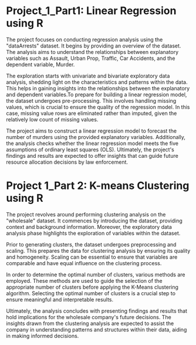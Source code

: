 # Project_1_Part1: Linear Regression using R

The project focuses on conducting regression analysis using the "dataArrests" dataset. It begins by providing an overview of the dataset. The analysis aims to understand the relationships between explanatory variables such as Assault, Urban Prop, Traffic, Car Accidents, and the dependent variable, Murder.

The exploration starts with univariate and bivariate exploratory data analysis, shedding light on the characteristics and patterns within the data. This helps in gaining insights into the relationships between the explanatory and dependent variables.To prepare for building a linear regression model, the dataset undergoes pre-processing. This involves handling missing values, which is crucial to ensure the quality of the regression model. In this case, missing value rows are eliminated rather than imputed, given the relatively low count of missing values.

The project aims to construct a linear regression model to forecast the number of murders using the provided explanatory variables. Additionally, the analysis checks whether the linear regression model meets the five assumptions of ordinary least squares (OLS).
Ultimately, the project's findings and results are expected to offer insights that can guide future resource allocation decisions by law enforcement.

# Project 1_Part 2: K-means Clustering using R

The project revolves around performing clustering analysis on the "wholesale" dataset. It commences by introducing the dataset, providing context and background information. Moreover, the exploratory data analysis phase highlights the exploration of variables within the dataset.

Prior to generating clusters, the dataset undergoes preprocessing and scaling. This prepares the data for clustering analysis by ensuring its quality and homogeneity. Scaling can be essential to ensure that variables are comparable and have equal influence on the clustering process.

In order to determine the optimal number of clusters, various methods are employed. These methods are used to guide the selection of the appropriate number of clusters before applying the K-Means clustering algorithm. Selecting the optimal number of clusters is a crucial step to ensure meaningful and interpretable results.

Ultimately, the analysis concludes with presenting findings and results that hold implications for the wholesale company's future decisions. The insights drawn from the clustering analysis are expected to assist the company in understanding patterns and structures within their data, aiding in making informed decisions.



